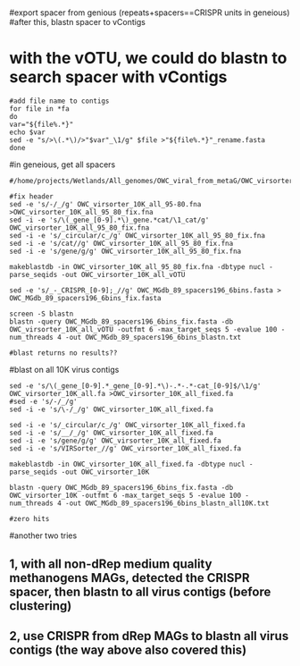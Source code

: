 #
#export spacer from genious (repeats+spacers==CRISPR units in geneious) #after this, blastn spacer to vContigs

# with the vOTU, we could do blastn to search spacer with vContigs
```
#add file name to contigs
for file in *fa
do 
var="${file%.*}"
echo $var
sed -e "s/>\(.*\)/>"$var"_\1/g" $file >"${file%.*}"_rename.fasta
done

```

#in geneious, get all spacers
```
#/home/projects/Wetlands/All_genomes/OWC_viral_from_metaG/OWC_virsorter_10K

#fix header
sed -e 's/-/_/g' OWC_virsorter_10K_all_95-80.fna >OWC_virsorter_10K_all_95_80_fix.fna
sed -i -e 's/\(_gene_[0-9].*\)_gene.*cat/\1_cat/g' OWC_virsorter_10K_all_95_80_fix.fna
sed -i -e 's/_circular/c_/g' OWC_virsorter_10K_all_95_80_fix.fna
sed -i -e 's/cat//g' OWC_virsorter_10K_all_95_80_fix.fna
sed -i -e 's/gene/g/g' OWC_virsorter_10K_all_95_80_fix.fna

makeblastdb -in OWC_virsorter_10K_all_95_80_fix.fna -dbtype nucl -parse_seqids -out OWC_virsorter_10K_all_vOTU

sed -e 's/_-_CRISPR_[0-9];_//g' OWC_MGdb_89_spacers196_6bins.fasta > OWC_MGdb_89_spacers196_6bins_fix.fasta

screen -S blastn
blastn -query OWC_MGdb_89_spacers196_6bins_fix.fasta -db OWC_virsorter_10K_all_vOTU -outfmt 6 -max_target_seqs 5 -evalue 100 -num_threads 4 -out OWC_MGdb_89_spacers196_6bins_blastn.txt

#blast returns no results??

```

#blast on all 10K virus contigs
```
sed -e 's/\(_gene_[0-9].*_gene_[0-9].*\)-.*-.*-cat_[0-9]$/\1/g' OWC_virsorter_10K_all.fa >OWC_virsorter_10K_all_fixed.fa
#sed -e 's/-/_/g' 
sed -i -e 's/\-/_/g' OWC_virsorter_10K_all_fixed.fa

sed -i -e 's/_circular/c_/g' OWC_virsorter_10K_all_fixed.fa
sed -i -e 's/__/_/g' OWC_virsorter_10K_all_fixed.fa
sed -i -e 's/gene/g/g' OWC_virsorter_10K_all_fixed.fa
sed -i -e 's/VIRSorter_//g' OWC_virsorter_10K_all_fixed.fa

makeblastdb -in OWC_virsorter_10K_all_fixed.fa -dbtype nucl -parse_seqids -out OWC_virsorter_10K

blastn -query OWC_MGdb_89_spacers196_6bins_fix.fasta -db OWC_virsorter_10K -outfmt 6 -max_target_seqs 5 -evalue 100 -num_threads 4 -out OWC_MGdb_89_spacers196_6bins_blastn_all10K.txt

#zero hits
```

#another two tries
## 1, with all non-dRep medium quality methanogens MAGs, detected the CRISPR spacer, then blastn to all virus contigs (before clustering)


## 2, use CRISPR from dRep MAGs to blastn all virus contigs (the way above also covered this)



